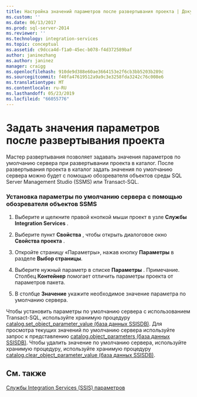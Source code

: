 ```yaml
---
title: Настройка значений параметров после развертывания проекта | Документация Майкрософт
ms.custom: ''
ms.date: 06/13/2017
ms.prod: sql-server-2014
ms.reviewer: ''
ms.technology: integration-services
ms.topic: conceptual
ms.assetid: c9dcca4d-f1a0-45ec-b078-f4d372589baf
author: janinezhang
ms.author: janinez
manager: craigg
ms.openlocfilehash: 910de9d388e60ae3664153e2f6cb3bb5203b289c
ms.sourcegitcommit: f40fa47619512a9a9c3e3258fda3242c76c008e6
ms.translationtype: MT
ms.contentlocale: ru-RU
ms.lasthandoff: 05/23/2019
ms.locfileid: "66055776"
---
```

# <a name="set-parameter-values-after-the-project-is-deployed"></a>Задать значения параметров после развертывания проекта
  Мастер развертывания позволяет задавать значения параметров по умолчанию сервера при развертывании проекта в каталог. После развертывания проекта в каталог задать значения по умолчанию сервера можно будет с помощью обозревателя объектов среды SQL Server Management Studio (SSMS) или Transact-SQL.  
  
### <a name="to-set-server-defaults-with-ssms-object-explorer"></a>Установка параметры по умолчанию сервера с помощью обозревателя объектов SSMS  
  
1.  Выберите и щелкните правой кнопкой мыши проект в узле **Службы Integration Services** .  
  
2.  Выберите пункт **Свойства** , чтобы открыть диалоговое окно **Свойства проекта** .  
  
3.  Откройте страницу «Параметры», нажав кнопку **Параметры** в разделе **Выбор страницы**.  
  
4.  Выберите нужный параметр в списке **Параметры** . Примечание. Столбец **Контейнер** помогает отличить параметры проекта от параметров пакета.  
  
5.  В столбце **Значение** укажите необходимое значение параметра по умолчанию сервера.  
  
 Чтобы установить параметры по умолчанию сервера с использованием Transact-SQL, используйте хранимую процедуру [catalog.set_object_parameter_value (база данных SSISDB)](/sql/integration-services/system-stored-procedures/catalog-set-object-parameter-value-ssisdb-database). Для просмотра текущих значений по умолчанию сервера используйте запрос к представлению [catalog.object_parameters (база данных SSISDB)](/sql/integration-services/system-views/catalog-object-parameters-ssisdb-database). Чтобы удалить значение по умолчанию сервера, используйте хранимую процедуру, используйте хранимую процедуру [catalog.clear_object_parameter_value (база данных SSISDB)](/sql/integration-services/system-stored-procedures/catalog-clear-object-parameter-value-ssisdb-database).  
  
## <a name="see-also"></a>См. также  
 [Службы Integration Services &#40;SSIS&#41; параметров](integration-services-ssis-package-and-project-parameters.md)  
  
  
